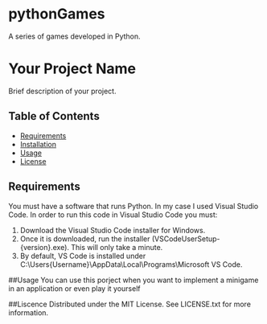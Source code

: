 # pythonGames
A series of games developed in Python. 

# Your Project Name

Brief description of your project.

## Table of Contents
- [Requirements](#requirements)
- [Installation](#installation)
- [Usage](#usage)
- [License](#license)

## Requirements
You must have a software that runs Python. In my case I used Visual Studio Code. 
In order to run this code in Visual Studio Code you must:
1. Download the Visual Studio Code installer for Windows.
2. Once it is downloaded, run the installer (VSCodeUserSetup-{version}.exe). This will only take a minute.
3. By default, VS Code is installed under C:\Users\{Username}\AppData\Local\Programs\Microsoft VS Code.

##Usage
You can use this porject when you want to implement a minigame in an application or even play it yourself

##Liscence
Distributed under the MIT License. See LICENSE.txt for more information.
